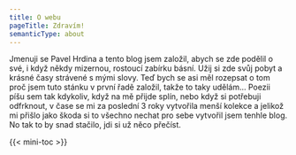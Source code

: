 ```yaml
---
title: O webu
pageTitle: Zdravím!
semanticType: about
---
```


Jmenuji se Pavel Hrdina a tento blog jsem založil, abych se zde podělil o své, i když někdy mizernou, rostoucí zabírku básní. Užij si zde svůj pobyt a krásné časy strávené s mými slovy. Teď bych se asi měl rozepsat o tom proč jsem tuto stánku v první řadě založil, takže to taky udělám… Poezii píšu sem tak kdykoliv, když na mě přijde splín, nebo když si potřebuji odfrknout, v čase se mi za poslední 3 roky vytvořila menší kolekce a jelikož mi přišlo jako škoda si to všechno nechat pro sebe vytvořil jsem tenhle blog. No tak to by snad stačilo, jdi si už něco přečíst.

{{< mini-toc >}}
